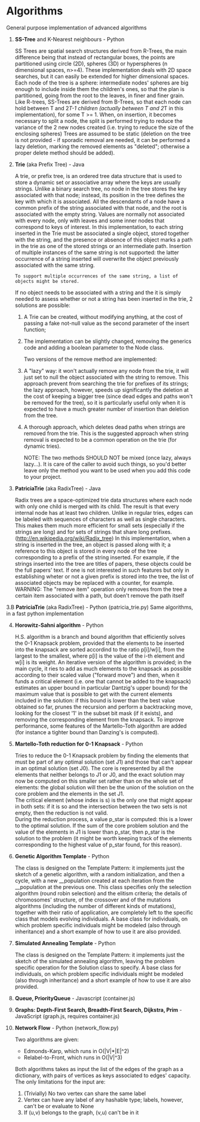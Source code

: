 Algorithms
==========

General purpose implementation of advanced algorithms

1.	**SS-Tree** and K-Nearest neighbours		-	Python

	SS Trees are spatial search structures derived from R-Trees, the main difference being that instead of rectangular boxes, the points are partitioned using circle (2D), spheres (3D) or hyperspheres (n dimensional spaces, n>=4).
	These implementation deals with 2D space searches, but it can easily be extended for higher dimensional spaces.
	Each node of the tree is a sphere: intermediate nodes' spheres are big enough to include inside them the children's ones, so that the plan is partitioned, going from the root to the leaves, in finer and finer grain.
	Like R-trees, SS-Trees are derived from B-Trees, so that each node can hold between T and 2*T-1 children (actually between T and 2*T in this implementation), for some T >= 1.
	When, on insertion, it becomes necessary to split a node, the split is performed trying to reduce the variance of the 2 new nodes created (i.e. trying to reduce the size of the enclosing spheres)
	Trees are assumed to be static (deletion on the tree is not provided - if sporadic removal are needed, it can be performed a lazy deletion, marking the removed elements as "deleted"; otherwise a proper delete method should be added).

2.	**Trie** (aka Prefix Tree)	-	Java 

	A trie, or prefix tree, is an ordered tree data structure that is used to store a dynamic set or associative array where the keys are usually strings. Unlike a binary search tree, no node in the tree stores the key associated with that node; instead, its position in the tree defines the key with which it is associated. All the descendants of a node have a common prefix of the string associated with that node, and the root is associated with the empty string. Values are normally not associated with every node, only with leaves and some inner nodes that correspond to keys of interest.
	In this implementation, to each string inserted in the Trie must be associated a single object, stored together with the string, and the presence or absence of this object marks a path in the trie as one of the stored strings or an intermediate path.
	Insertion of multiple instances of the same string is not supported: the latter occurrence of a string inserted will overwrite the object previously associated with the same string.	
	
		To support multiple occurrences of the same string, a list of objects might be stored.
	If no object needs to be associated with a string and the it is simply needed to assess whether or not a string has been inserted in the trie, 2 solutions are possible:
	1)	A Trie<Boolean> can be created, without modifying anything, at the cost of passing a fake not-null value as the second parameter of the insert function;
	2)	The implementation can be slightly changed, removing the generics code and adding a boolean parameter to the Node class.	
	
		Two versions of the remove method are implemented:
	1) 	A "lazy" way: it won't actually remove any node from the trie, it will just set to null the object associated with the string to remove.
		This approach prevent from searching the trie for prefixes of its strings; the lazy approach, however, speeds up significantly the deletion at the cost of keeping a bigger tree (since dead edges and paths won't be removed for the tree), so it is particularly useful only when it is expected to have a much greater number of insertion than deletion from the tree.
	2) 	A thorough approach, which deletes dead paths when strings are removed from the trie. This is the suggested approach when string removal is expected to be a common operation on the trie (for dynamic tries).
	
		NOTE:	The two methods SHOULD NOT be mixed (once lazy, always lazy...). It is care of the caller to avoid such things, so you'd better leave only the method you want to be used when you add this code to your project.
	
3. 	**PatriciaTrie** (aka RadixTree)	-	Java

	Radix trees are a space-optimized trie data structures where each node with only one child is merged with its child. The result is that every internal node has at least two children. Unlike in regular tries, edges can be labeled with sequences of characters as well as single characters. This makes them much more efficient for small sets (especially if the strings are long) and for sets of strings that share long prefixes.
	(http://en.wikipedia.org/wiki/Radix_tree)
	In this implementation, when a string is inserted in the tree, an object is passed along with it; a reference to this object is stored in every node of the tree corresponding to a prefix of the string inserted.
	For example, if the strings inserted into the tree are titles of papers, these objects could be the full papers' text.
	If one is not interested in such features but only in establishing wheter or not a given prefix is stored into the tree, the list of associated objects may be replaced with a counter, for example.
	WARNING: The "remove item" operation only removes from the tree a certain item associated with a path, but doen't remove the path itself

3.B **PatriciaTrie** (aka RadixTree)	- Python (patricia_trie.py)
	Same algorithms, in a fast python implementation
	
4.	**Horowitz-Sahni algorithm**	-	Python

	H.S. algorithm is a branch and bound algorithm that efficiently solves the 0-1 Knapsack problem, provided that the elements to be inserted into the knapsack are sorted accordind to the ratio p[i]/w[i], from the largest to the smallest, where p[i] is the value of the i-th element and w[i] is its weight.
	An iterative version of the algorithm is provided; in the main cycle, it ries to add as much elements to the knapsack as possible according to their scaled value ("forward move") and then, when it funds a critical element (i.e. one that cannot be added to the knapsack) estimates an upper bound in particular Dantzig's upper bound) for the maximum value that is possible to get with the current elements included in the solution: if this bound is lower than the best value obtained so far, prunes the recursion and perform a backtracking move, looking for the closest '1' in the subset bit mask (if it exists), and removing the corresponding element from the knapsack. 
    To improve performance, some features of the Martello-Toth algorithm are 
    added (for instance a tighter bound than Danzing's is computed).

5. 	**Martello-Toth reduction for 0-1 Knapsack** 	-	Python

	Tries to reduce the 0-1 Knapsack problem by finding the elements that must be part of any optimal solution (set J1) and those that can't appear in an optimal solution (set J0). The core is represented by all the elements that neither belongs to J1 or J0, and the exact solution may now be computed on this smaller set rather than on the whole set of elements: the global solution will then be the union of the solution on the core problem and the elements in the set J1.    
    The critical element (whose index is s) is the only one that might appear in both sets: if it is so and the intersection between the two sets is not empty, then the reduction is not valid.    
    During the reduction process, a value p_star is computed: this is a lower to the optimal solution. If the sum of the core problem solution and the value of the elements in J1 is lower than p_star, then p_star is the solution to the problem (it might be worth keeping track of the elements corresponding to the highest value of p_star found, for this reason).

6.	**Genetic Algorithm Template**	-	Python

    The class is designed on the Template Pattern: it implements just the sketch of a genetic algorithm, with a random initialization, and then a cycle, with a new __population created at each iteration from the __population at the previous one.
    This class specifies only the selection algorithm (round robin selection) and the elitism criteria; the details of chromosomes' structure, of the  crossover and of the mutations algorithms (including the number of different kinds of mutations), together with their ratio of application, are completely left to the specific class that models evolving individuals.
	A base class for individuals, on which problem specific individuals might be modeled (also through inheritance) and a short example of how to use it are also provided.

7.	**Simulated Annealing Template**	-	Python

	The class is designed on the Template Pattern: it implements just the sketch of the simulated annealing algorithm, leaving the problem specific operation for the Solution class to specify.
	A base class for individuals, on which problem specific individuals might be modeled (also through inheritance) and a short example of how to use it are also provided.

8.	**Queue, PriorityQueue**	-	Javascript	(container.js)
	
9.	**Graphs:	Depth-First Search, Breadth-First Search, Dijkstra, Prim**	-	JavaScript	(graph.js, requires container.js)

10. **Network Flow** - Python (network_flow.py)

	Two algorithms are given:
	* Edmonds-Karp, which runs in O(|V|*|E|^2)
	* Relabel-to-Front, which runs in O(|V|^3)
	
	Both algorithms takes as input the list of the edges of the graph as a dictionary, with pairs of vertices as keys associated to edges' capacity.
    The only limitations for the input are:
	1) (Trivially) No two vertex can share the same label
	2) Vertex can have any label of any hashable type; labels, however, can't be or evaluate to None
	3) If (u,v) belongs to the graph, (v,u) can't be in it
	
	
	